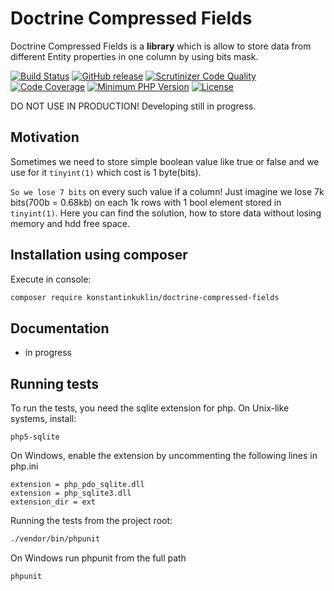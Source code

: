 Doctrine Compressed Fields
=
Doctrine Compressed Fields is a **library** which is allow to store data from different Entity properties in
one column by using bits mask.

[![Build Status](https://secure.travis-ci.org/KonstantinKuklin/doctrine-compressed-fields.png?branch=master)](https://travis-ci.org/KonstantinKuklin/doctrine-compressed-fields)
[![GitHub release](https://img.shields.io/github/release/KonstantinKuklin/doctrine-compressed-fields.svg)](https://github.com/KonstantinKuklin/doctrine-compressed-fields/releases/latest)
[![Scrutinizer Code Quality](https://scrutinizer-ci.com/g/KonstantinKuklin/doctrine-compressed-fields/badges/quality-score.png?b=master)](https://scrutinizer-ci.com/g/KonstantinKuklin/doctrine-compressed-fields/?branch=master)
[![Code Coverage](https://scrutinizer-ci.com/g/KonstantinKuklin/doctrine-compressed-fields/badges/coverage.png?b=master)](https://scrutinizer-ci.com/g/KonstantinKuklin/doctrine-compressed-fields/?branch=master)
[![Minimum PHP Version](http://img.shields.io/badge/php-%3E%3D%207.0-8892BF.svg)](https://php.net/)
[![License](https://img.shields.io/packagist/l/KonstantinKuklin/doctrine-compressed-fields.svg)](https://packagist.org/packages/KonstantinKuklin/doctrine-compressed-fields)

DO NOT USE IN PRODUCTION! Developing still in progress.

Motivation 
------------

Sometimes we need to store simple boolean value like true or false and we use for it `tinyint(1)` which cost is 1 byte(bits).

`So we lose 7 bits` on every such value if a column! Just imagine we lose 7k bits(700b = 0.68kb) on each 1k rows with 1 bool
element stored in `tinyint(1)`.
Here you can find the solution, how to store data without losing memory and hdd free space.

Installation using composer
------------

Execute in console:
```bash
composer require konstantinkuklin/doctrine-compressed-fields
```

Documentation
-------------

* in progress

Running tests
-------------
To run the tests, you need the sqlite extension for php. On Unix-like systems, install:

```php5-sqlite```

On Windows, enable the extension by uncommenting the following lines in php.ini
```
extension = php_pdo_sqlite.dll
extension = php_sqlite3.dll
extension_dir = ext
```

Running the tests from the project root:

```bash
./vendor/bin/phpunit
```

On Windows run phpunit from the full path

```bash
phpunit
```
